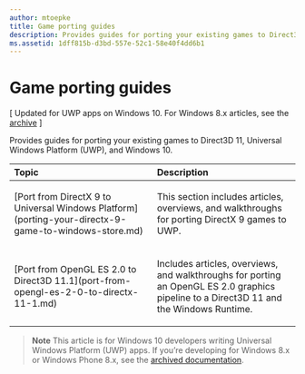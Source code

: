 ```yaml
---
author: mtoepke
title: Game porting guides
description: Provides guides for porting your existing games to Direct3D 11, Universal Windows Platform (UWP), and Windows 10.
ms.assetid: 1dff815b-d3bd-557e-52c1-58e40f4dd6b1
---
```


# Game porting guides


\[ Updated for UWP apps on Windows 10. For Windows 8.x articles, see the [archive](http://go.microsoft.com/fwlink/p/?linkid=619132) \]

Provides guides for porting your existing games to Direct3D 11, Universal Windows Platform (UWP), and Windows 10.

<table>
<colgroup>
<col width="50%" />
<col width="50%" />
</colgroup>
<thead>
<tr class="header">
<th align="left">Topic</th>
<th align="left">Description</th>
</tr>
</thead>
<tbody>
<tr class="odd">
<td align="left"><p>[Port from DirectX 9 to Universal Windows Platform](porting-your-directx-9-game-to-windows-store.md)</p></td>
<td align="left"><p>This section includes articles, overviews, and walkthroughs for porting DirectX 9 games to UWP.</p></td>
</tr>
<tr class="even">
<td align="left"><p>[Port from OpenGL ES 2.0 to Direct3D 11.1](port-from-opengl-es-2-0-to-directx-11-1.md)</p></td>
<td align="left"><p>Includes articles, overviews, and walkthroughs for porting an OpenGL ES 2.0 graphics pipeline to a Direct3D 11 and the Windows Runtime.</p></td>
</tr>
</tbody>
</table>

 

> **Note**  This article is for Windows 10 developers writing Universal Windows Platform (UWP) apps. If you’re developing for Windows 8.x or Windows Phone 8.x, see the [archived documentation](http://go.microsoft.com/fwlink/p/?linkid=619132).

 

 

 






<!--HONumber=Jun16_HO2-->


